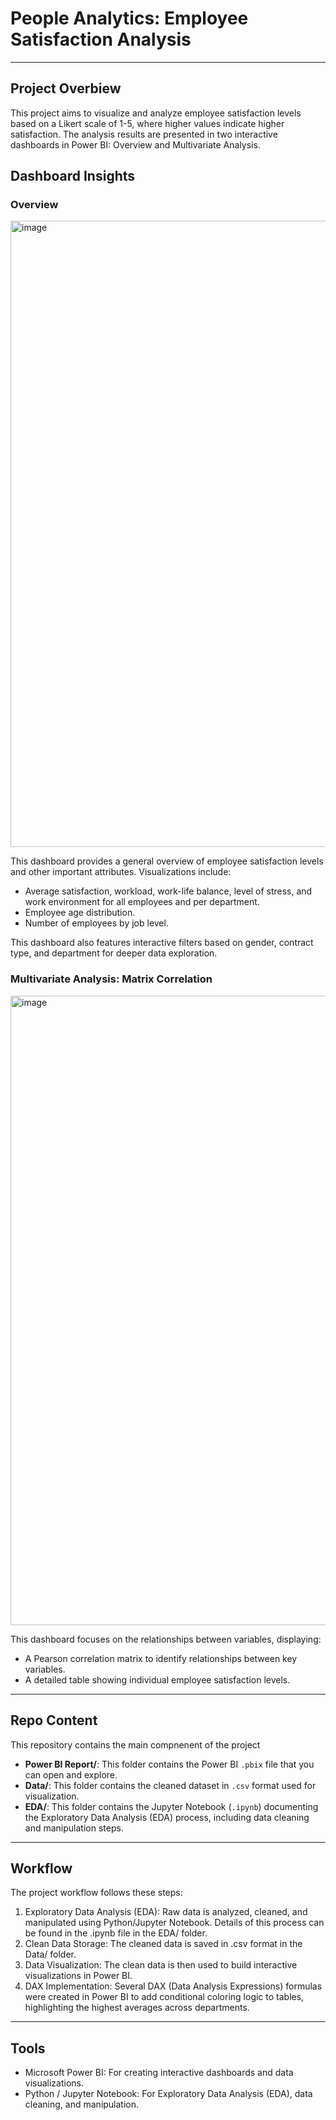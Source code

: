 # People Analytics: Employee Satisfaction Analysis
---

## Project Overbiew
This project aims to visualize and analyze employee satisfaction levels based on a Likert scale of 1-5, where higher values indicate higher satisfaction. The analysis results are presented in two interactive dashboards in Power BI: Overview and Multivariate Analysis.

## Dashboard Insights
### Overview
<img width="1625" height="1002" alt="image" src="https://github.com/user-attachments/assets/7c99ce75-c5bd-486b-9502-641db5ae2f84" />

This dashboard provides a general overview of employee satisfaction levels and other important attributes. Visualizations include:
* Average satisfaction, workload, work-life balance, level of stress, and work environment for all employees and per department.
* Employee age distribution.
* Number of employees by job level.

This dashboard also features interactive filters based on gender, contract type, and department for deeper data exploration.

### Multivariate Analysis: Matrix Correlation
<img width="1626" height="1007" alt="image" src="https://github.com/user-attachments/assets/e1217f42-7942-47a0-b273-2f39382d82a4" />

This dashboard focuses on the relationships between variables, displaying:
* A Pearson correlation matrix to identify relationships between key variables.
* A detailed table showing individual employee satisfaction levels.

---

## Repo Content
This repository contains the main compnenent of the project
* **Power BI Report/**: This folder contains the Power BI `.pbix` file that you can open and explore.
* **Data/**: This folder contains the cleaned dataset in `.csv` format used for visualization.
* **EDA/**: This folder contains the Jupyter Notebook (`.ipynb`) documenting the Exploratory Data Analysis (EDA) process, including data cleaning and manipulation steps.

---

## Workflow
The project workflow follows these steps:
1. Exploratory Data Analysis (EDA): Raw data is analyzed, cleaned, and manipulated using Python/Jupyter Notebook. Details of this process can be found in the .ipynb file in the EDA/ folder.
2. Clean Data Storage: The cleaned data is saved in .csv format in the Data/ folder.
3. Data Visualization: The clean data is then used to build interactive visualizations in Power BI.
4. DAX Implementation: Several DAX (Data Analysis Expressions) formulas were created in Power BI to add conditional coloring logic to tables, highlighting the highest averages across departments.

---

## Tools
* Microsoft Power BI: For creating interactive dashboards and data visualizations.
* Python / Jupyter Notebook: For Exploratory Data Analysis (EDA), data cleaning, and manipulation.



